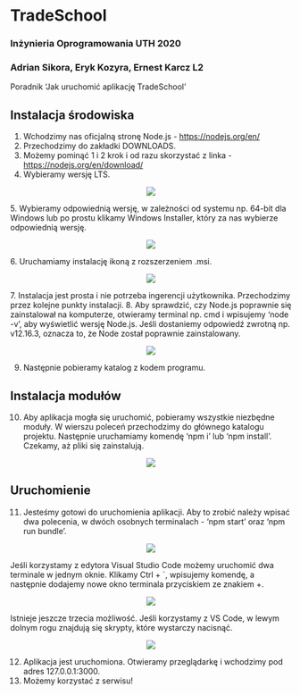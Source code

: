 # TradeSchool
### Inżynieria Oprogramowania UTH 2020
### Adrian Sikora, Eryk Kozyra, Ernest Karcz L2
Poradnik ‘Jak uruchomić aplikację TradeSchool’
## Instalacja środowiska
1. Wchodzimy nas oficjalną stronę Node.js - https://nodejs.org/en/
2. Przechodzimy do zakładki DOWNLOADS.
3. Możemy pominąć 1 i 2 krok i od razu skorzystać z linka - https://nodejs.org/en/download/
4. Wybieramy wersję LTS.
<p align="center"><img src="https://i.imgur.com/YJ98LTs.png"></p>
5. Wybieramy odpowiednią wersję, w zależności od systemu np. 64-bit dla Windows lub po
prostu klikamy Windows Installer, który za nas wybierze odpowiednią wersję.
<p align="center"><img src="https://i.imgur.com/ecmK4JY.png"></p>
6. Uruchamiamy instalację ikoną z rozszerzeniem .msi.
<p align="center"><img src="https://i.imgur.com/kwj1Jw8.png"></p>
7. Instalacja jest prosta i nie potrzeba ingerencji użytkownika. Przechodzimy przez kolejne
punkty instalacji.
8. Aby sprawdzić, czy Node.js poprawnie się zainstalował na komputerze, otwieramy
terminal np. cmd i wpisujemy ‘node -v’, aby wyświetlić wersję Node.js. Jeśli dostaniemy
odpowiedź zwrotną np. v12.16.3, oznacza to, że Node został poprawnie zainstalowany.
<p align="center"><img src="https://i.imgur.com/kxDE0WV.png"></p>

9. Następnie pobieramy katalog z kodem programu.

## Instalacja modułów
10. Aby aplikacja mogła się uruchomić, pobieramy wszystkie niezbędne moduły. W wierszu
poleceń przechodzimy do głównego katalogu projektu. Następnie uruchamiamy komendę
‘npm i’ lub ‘npm install’. Czekamy, aż pliki się zainstalują.
<p align="center"><img src="https://i.imgur.com/7hJCF6B.png"></p>

## Uruchomienie

11. Jesteśmy gotowi do uruchomienia aplikacji. Aby to zrobić należy wpisać dwa polecenia,
w dwóch osobnych terminalach - ‘npm start’ oraz ‘npm run bundle’.
<p align="center"><img src="https://i.imgur.com/g2Z4Vjq.png"></p>

Jeśli korzystamy z edytora Visual Studio Code możemy uruchomić dwa terminale w jednym
oknie. Klikamy Ctrl + `, wpisujemy komendę, a następnie dodajemy nowe okno terminala
przyciskiem ze znakiem +.
<p align="center"><img src="https://i.imgur.com/bG7kuR6.png"></p>

Istnieje jeszcze trzecia możliwość. Jeśli korzystamy z VS Code, w lewym dolnym rogu
znajdują się skrypty, które wystarczy nacisnąć.
<p align="center"><img src="https://i.imgur.com/q4bupTp.png"></p>

12. Aplikacja jest uruchomiona. Otwieramy przeglądarkę i wchodzimy pod adres
127.0.0.1:3000.
13. Możemy korzystać z serwisu!
